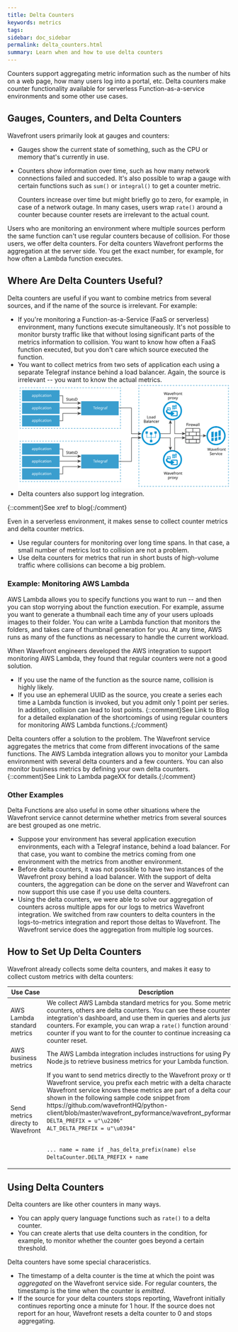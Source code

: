 ```yaml
---
title: Delta Counters
keywords: metrics
tags:
sidebar: doc_sidebar
permalink: delta_counters.html
summary: Learn when and how to use delta counters
---
```

Counters support aggregating metric information such as the number of hits on a web page, how many users log into a portal, etc. Delta counters make counter functionality available for serverless Function-as-a-service environments and some other use cases.


## Gauges, Counters, and Delta Counters

Wavefront users primarily look at gauges and counters:
* Gauges show the current state of something, such as the CPU or memory that's currently in use.
* Counters show information over time, such as how many network connections failed and succeded. It's also possible to wrap a gauge with certain functions such as `sum()` or `integral()` to get a counter metric.

   Counters increase over time but might briefly go to zero, for example, in case of a network outage. In many cases, users wrap `rate()` around a counter because counter resets are irrelevant to the actual count.

Users who are monitoring an environment where multiple sources perform the same function can't use regular counters because of collision. For those users, we offer delta counters. For delta counters Wavefront performs the aggregation at the server side. You get the exact number, for example, for how often a Lambda function executes.

## Where Are Delta Counters Useful?

Delta counters are useful if you want to combine metrics from several sources, and if the name of the source is irrelevant. For example:

* If you're monitoring a Function-as-a-Service (FaaS or serverless) environment, many functions execute simultaneously. It's not possible to monitor bursty traffic like that without losing significant parts of the metrics information to collision. You want to know how often a FaaS function executed, but you don't care which source executed the function.
* You want to collect metrics from two sets of application each using a separate Telegraf instance behind a load balancer. Again, the source is irrelevant -- you want to know the actual metrics.
![telegraf and delta_counters](images/delta_metrics_telegraph.svg)
* Delta counters also support log integration.

{::comment}See xref to blog{:/comment}

Even in a serverless environment, it makes sense to collect counter metrics and delta counter metrics.
* Use regular counters for monitoring over long time spans. In that case, a small number of metrics lost to collision are not a problem.
* Use delta counters for metrics that run in short busts of high-volume traffic where collisions can become a big problem.


### Example: Monitoring AWS Lambda

AWS Lambda allows you to specify functions you want to run -- and then you can stop worrying about the function execution. For example, assume you want to generate a thumbnail each time any of your users uploads images to their folder. You can write a Lambda function that monitors the folders, and takes care of thumbnail generation for you. At any time, AWS runs as many of the functions as necessary to handle the current workload.

When Wavefront engineers developed the AWS integration to support monitoring AWS Lambda, they found that regular counters were not a good solution.
* If you use the name of the function as the source name, collision is highly likely.
* If you use an ephemeral UUID as the source, you create a series each time a Lambda function is invoked, but you admit only 1 point per series. In addition, collision can lead to lost points.
{::comment}See Link to Blog for a detailed explanation of the shortcomings of using regular counters for monitoring AWS Lambda functions.{:/comment}

Delta counters offer a solution to the problem. The Wavefront service aggregates the metrics that come from different invocations of the same functions. The AWS Lambda integration allows you to monitor your Lambda environment with several delta counters and a few counters. You can also monitor business metrics by defining your own delta counters. {::comment}See Link to Lambda pageXX for details.{:/comment}

### Other Examples

Delta Functions are also useful in some other situations where the Wavefront service cannot determine whether metrics from several sources are best grouped as one metric.

* Suppose your environment has several application execution environments, each with a Telegraf instance, behind a load balancer. For that case, you want to combine the metrics coming from one environment with the metrics from another environment.
* Before delta counters, it was not possible to have two instances of the Wavefront proxy behind a load balancer. With the support of delta counters, the aggregation can be done on the server and Wavefront can now support this use case if you use delta counters.
* Using the delta counters, we were able to solve our aggregation of counters across multiple apps for our logs to metrics Wavefront integration. We switched from raw counters to delta counters in the logs-to-metrics integration and report those deltas to Wavefront. The Wavefront service does the aggregation from multiple log sources.

## How to Set Up Delta Counters

Wavefront already collects some delta counters, and makes it easy to collect custom metrics with delta counters:

<table style="width: 100%;">
<tbody>
<thead>
<tr><th width="20%">Use Case</th><th width="80%">Description</th></tr>
</thead>
<tr>
<td>AWS Lambda standard metrics</td>
<td>We collect AWS Lambda standard metrics for you. Some metrics are counters, others are delta counters. You can see these counters in the integration's dashboard, and use them in queries and alerts just like other counters. For example, you can wrap a <code>rate()</code> function around your delta counter if you want to for the counter to continue increasing case of counter reset.</td></tr>
<tr>
<td>AWS business metrics</td>
<td>The AWS Lambda integration includes instructions for using Python, Go, or Node.js to retrieve business metrics for your Lambda function. </td></tr>
<tr>
<td>Send metrics directy to Wavefront</td>
<td>If you want to send metrics directly to the Wavefront proxy or the Wavefront service, you prefix each metric with a delta character so the Wavefront service knows these metrics are part of a delta counter, as shown in the following sample code snippet from https://github.com/wavefrontHQ/python-client/blob/master/wavefront_pyformance/wavefront_pyformance/delta.py

<code>
DELTA_PREFIX = u"\u2206"
ALT_DELTA_PREFIX = u"\u0394"

...
name = name if _has_delta_prefix(name) else DeltaCounter.DELTA_PREFIX + name</code></td></tr>
</tbody>
</table>

## Using Delta Counters

Delta counters are like other counters in many ways.
* You can apply query language functions such as `rate()` to a delta counter.
* You can create alerts that use delta counters in the condition, for example, to monitor whether the counter goes beyond a certain threshold.


Delta counters have some special characeristics.
* The timestamp of a delta counter is the time at which the point was *aggregated* on the Wavefront service side. For regular counters, the timestamp is the time when the counter is *emitted*.
* If the source for your delta counters stops reporting, Wavefront initially continues reporting once a minute for 1 hour. If the source does not report for an hour, Wavefront resets a delta counter to 0 and stops aggregating.
